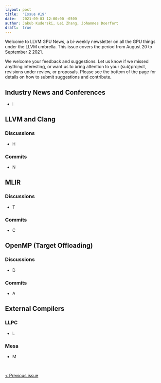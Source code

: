 ```yaml
---
layout: post
title:  "Issue #19"
date:   2021-09-03 12:00:00 -0500
author: Jakub Kuderski, Lei Zhang, Johannes Doerfert
draft:  true
---
```


Welcome to LLVM GPU News, a bi-weekly newsletter on all the GPU things under the LLVM umbrella.
This issue covers the period from August 20 to September 2 2021.

We welcome your feedback and suggestions. Let us know if we missed anything interesting, or want us to bring attention to your (sub)project, revisions under review, or proposals. Please see the bottom of the page for details on how to submit suggestions and contribute.


## Industry News and Conferences

*  I


##  LLVM and Clang

### Discussions

*  H

### Commits

*  N


## MLIR

### Discussions

*  T

### Commits

*  C


## OpenMP (Target Offloading)

### Discussions

* D

### Commits

*  A


## External Compilers

### LLPC

*  L

### Mesa

*  M

<br/>
<p style="text-align:left;">
    <a href="{% post_url 2021-08-20-issue-18 %}"> < Previous issue</a>
    <span style="float:right;">
        <!--<a href="{% post_url 2021-09-03-issue-19 %}"> Next issue > </a>-->
    </span>
</p>
